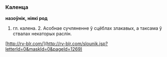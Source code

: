 ### Каленца
**назоўнік, ніякі род**

1. гл. калена. 2. Асобнае сучляненне ў сцёблах злакавых, а таксама ў ствалах некаторых раслін.

<a rel="author">[http://rv-blr.com/](http://rv-blr.com/slounik.jsp?letterId=0&maskId=0&pageId=1269)</a>
